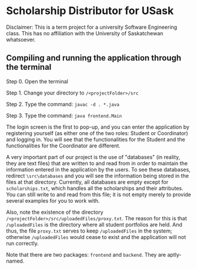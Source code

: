 # Scholarship Distributor for USask

Disclaimer: This is a term project for a university Software Engineering class. This has no affiliation with the University of Saskatchewan whatsoever.

## Compiling and running the application through the terminal
Step 0. Open the terminal

Step 1. Change your directory to `/<projectFolder>/src`

Step 2. Type the command: `javac -d . *.java`

Step 3. Type the command: `java frontend.Main`

The login screen is the first to pop-up, and you can enter the application by registering yourself (as either one of the two roles: Student or Coordinator) and logging in. You will see that the functionalities for the Student and the functionalities for the Coordinator are different. 

A very important part of our project is the use of "databases" (in reality, they are text files) that are written to and read from in order to maintain the information entered in the application by the users. To see these databases, redirect `\src\databases` and you will see the information being stored in the files at that directory. 
Currently, all databases are empty except for `scholarships.txt`, which handles all the scholarships and their attributes. You can still write to and read from this file; it is not empty merely to provide several examples for you to work with.

Also, note the existence of the directory `/<projectFolder>/src/uploadedFiles/proxy.txt`. The reason for this is that `/uploadedFiles` is the directory where all student portfolios are held. And thus, the file `proxy.txt` serves to keep `/uploadedFiles` in the system; otherwise `/uploadedFiles` would cease to exist and the application will not run correctly.

Note that there are two packages: `frontend` and `backend`. They are aptly-named.


